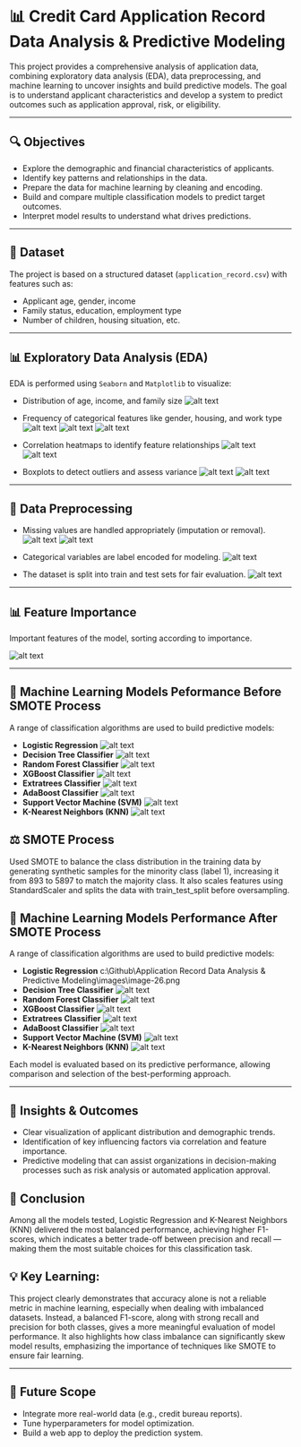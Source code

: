 
# 📊 Credit Card Application Record Data Analysis & Predictive Modeling

This project provides a comprehensive analysis of application data, combining exploratory data analysis (EDA), data preprocessing, and machine learning to uncover insights and build predictive models. The goal is to understand applicant characteristics and develop a system to predict outcomes such as application approval, risk, or eligibility.

---

## 🔍 Objectives
- Explore the demographic and financial characteristics of applicants.
- Identify key patterns and relationships in the data.
- Prepare the data for machine learning by cleaning and encoding.
- Build and compare multiple classification models to predict target outcomes.
- Interpret model results to understand what drives predictions.

---

## 📁 Dataset
The project is based on a structured dataset (`application_record.csv`) with features such as:
- Applicant age, gender, income
- Family status, education, employment type
- Number of children, housing situation, etc.

---

## 📊 Exploratory Data Analysis (EDA)
EDA is performed using `Seaborn` and `Matplotlib` to visualize:
- Distribution of age, income, and family size
![alt text](image.png)

- Frequency of categorical features like gender, housing, and work type
![alt text](image-1.png)
![alt text](image-2.png)
![alt text](image-3.png)

- Correlation heatmaps to identify feature relationships
![alt text](image-6.png)
![alt text](image-7.png)

- Boxplots to detect outliers and assess variance
![alt text](image-4.png)
![alt text](image-5.png)


---

## 🧹 Data Preprocessing
- Missing values are handled appropriately (imputation or removal).
![alt text](image-8.png)
![alt text](image-9.png)
- Categorical variables are label encoded for modeling.
![alt text](image-10.png)

- The dataset is split into train and test sets for fair evaluation.
![alt text](image-11.png)

---

## 📊 Feature Importance
Important features of the model, sorting according to importance.

![alt text](image-16.png)

---

## 🤖 Machine Learning Models Peformance Before SMOTE Process
A range of classification algorithms are used to build predictive models:
- **Logistic Regression**
  ![alt text](image.png)
- **Decision Tree Classifier**
  ![alt text](image-3.png)
- **Random Forest Classifier**
  ![alt text](image-4.png)
- **XGBoost Classifier**
  ![alt text](image-7.png)
- **Extratrees Classifier**
  ![alt text](image-5.png)
- **AdaBoost Classifier**
  ![alt text](image-6.png)
- **Support Vector Machine (SVM)**
  ![alt text](image-2.png)
- **K-Nearest Neighbors (KNN)**
  ![alt text](image-1.png)

## ⚖️ SMOTE Process
Used SMOTE to balance the class distribution in the training data by generating synthetic samples for the minority class (label 1), increasing it from 893 to 5897 to match the majority class. It also scales features using StandardScaler and splits the data with train_test_split before oversampling.

## 🤖 Machine Learning Models Performance After SMOTE Process
A range of classification algorithms are used to build predictive models:
- **Logistic Regression**
  c:\Github\Application Record Data Analysis & Predictive Modeling\images\image-26.png
- **Decision Tree Classifier**
  ![alt text](images\image-15.png)
- **Random Forest Classifier**
  ![alt text](images\image-22.png)
- **XGBoost Classifier**
  ![alt text](images\image-25.png)
- **Extratrees Classifier**
  ![alt text](images\image-23.png)
- **AdaBoost Classifier**
  ![alt text](images\image-24.png)
- **Support Vector Machine (SVM)**
  ![alt text](images\image-27.png)
- **K-Nearest Neighbors (KNN)**
  ![alt text](images\image-28.png)

Each model is evaluated based on its predictive performance, allowing comparison and selection of the best-performing approach.

---

## 📌 Insights & Outcomes
- Clear visualization of applicant distribution and demographic trends.
- Identification of key influencing factors via correlation and feature importance.
- Predictive modeling that can assist organizations in decision-making processes such as risk analysis or automated application approval.

## 🎯 Conclusion
Among all the models tested, Logistic Regression and K-Nearest Neighbors (KNN) delivered the most balanced performance, achieving higher F1-scores, which indicates a better trade-off between precision and recall — making them the most suitable choices for this classification task.

## 💡 Key Learning:
This project clearly demonstrates that accuracy alone is not a reliable metric in machine learning, especially when dealing with imbalanced datasets. Instead, a balanced F1-score, along with strong recall and precision for both classes, gives a more meaningful evaluation of model performance. It also highlights how class imbalance can significantly skew model results, emphasizing the importance of techniques like SMOTE to ensure fair learning.

---

## 🔗 Future Scope
- Integrate more real-world data (e.g., credit bureau reports).
- Tune hyperparameters for model optimization.
- Build a web app to deploy the prediction system.
